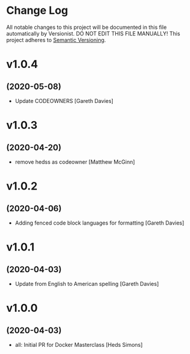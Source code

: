 # Change Log

All notable changes to this project will be documented in this file
automatically by Versionist. DO NOT EDIT THIS FILE MANUALLY!
This project adheres to [Semantic Versioning](http://semver.org/).

# v1.0.4
## (2020-05-08)

* Update CODEOWNERS [Gareth Davies]

# v1.0.3
## (2020-04-20)

* remove hedss as codeowner [Matthew McGinn]

# v1.0.2
## (2020-04-06)

* Adding fenced code block languages for formatting [Gareth Davies]

# v1.0.1
## (2020-04-03)

* Update from English to American spelling [Gareth Davies]

# v1.0.0
## (2020-04-03)

* all: Initial PR for Docker Masterclass [Heds Simons]
